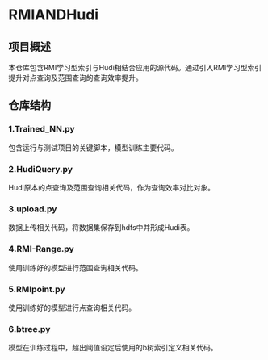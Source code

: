 # RMIANDHudi

## 项目概述

本仓库包含RMI学习型索引与Hudi相结合应用的源代码。通过引入RMI学习型索引提升对点查询及范围查询的查询效率提升。

## 仓库结构

### **1.Trained_NN.py**

包含运行与测试项目的关键脚本，模型训练主要代码。

### **2.HudiQuery.py**

Hudi原本的点查询及范围查询相关代码，作为查询效率对比对象。

### **3.upload.py**

数据上传相关代码，将数据集保存到hdfs中并形成Hudi表。

### **4.RMI-Range.py**  

使用训练好的模型进行范围查询相关代码。


### **5.RMIpoint.py**

使用训练好的模型进行点查询相关代码。


### **6.btree.py**

模型在训练过程中，超出阈值设定后使用的b树索引定义相关代码。


